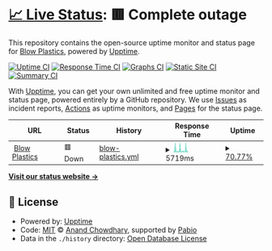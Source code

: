 # [📈 Live Status](https://status.blowplastics.com): <!--live status--> **🟥 Complete outage**

This repository contains the open-source uptime monitor and status page for [Blow Plastics](blowplastics.com), powered by [Upptime](https://github.com/upptime/upptime).

[![Uptime CI](https://github.com/blowplastics/bp-status/workflows/Uptime%20CI/badge.svg)](https://github.com/blowplastics/bp-status/actions?query=workflow%3A%22Uptime+CI%22)
[![Response Time CI](https://github.com/blowplastics/bp-status/workflows/Response%20Time%20CI/badge.svg)](https://github.com/blowplastics/bp-status/actions?query=workflow%3A%22Response+Time+CI%22)
[![Graphs CI](https://github.com/blowplastics/bp-status/workflows/Graphs%20CI/badge.svg)](https://github.com/blowplastics/bp-status/actions?query=workflow%3A%22Graphs+CI%22)
[![Static Site CI](https://github.com/blowplastics/bp-status/workflows/Static%20Site%20CI/badge.svg)](https://github.com/blowplastics/bp-status/actions?query=workflow%3A%22Static+Site+CI%22)
[![Summary CI](https://github.com/blowplastics/bp-status/workflows/Summary%20CI/badge.svg)](https://github.com/blowplastics/bp-status/actions?query=workflow%3A%22Summary+CI%22)

With [Upptime](https://upptime.js.org), you can get your own unlimited and free uptime monitor and status page, powered entirely by a GitHub repository. We use [Issues](https://github.com/blowplastics/bp-status/issues) as incident reports, [Actions](https://github.com/blowplastics/bp-status/actions) as uptime monitors, and [Pages](https://status.blowplastics.com) for the status page.

<!--start: status pages-->
<!-- This summary is generated by Upptime (https://github.com/upptime/upptime) -->
<!-- Do not edit this manually, your changes will be overwritten -->
<!-- prettier-ignore -->
| URL | Status | History | Response Time | Uptime |
| --- | ------ | ------- | ------------- | ------ |
| <img alt="" src="https://icons.duckduckgo.com/ip3/www.blowplastics.com.ico" height="13"> [Blow Plastics](https://www.blowplastics.com/) | 🟥 Down | [blow-plastics.yml](https://github.com/blowplastics/bp-status/commits/HEAD/history/blow-plastics.yml) | <details><summary><img alt="Response time graph" src="./graphs/blow-plastics/response-time-week.png" height="20"> 5719ms</summary><br><a href="https://status.blowplastics.com/history/blow-plastics"><img alt="Response time 6287" src="https://img.shields.io/endpoint?url=https%3A%2F%2Fraw.githubusercontent.com%2Fblowplastics%2Fbp-status%2FHEAD%2Fapi%2Fblow-plastics%2Fresponse-time.json"></a><br><a href="https://status.blowplastics.com/history/blow-plastics"><img alt="24-hour response time 1760" src="https://img.shields.io/endpoint?url=https%3A%2F%2Fraw.githubusercontent.com%2Fblowplastics%2Fbp-status%2FHEAD%2Fapi%2Fblow-plastics%2Fresponse-time-day.json"></a><br><a href="https://status.blowplastics.com/history/blow-plastics"><img alt="7-day response time 5719" src="https://img.shields.io/endpoint?url=https%3A%2F%2Fraw.githubusercontent.com%2Fblowplastics%2Fbp-status%2FHEAD%2Fapi%2Fblow-plastics%2Fresponse-time-week.json"></a><br><a href="https://status.blowplastics.com/history/blow-plastics"><img alt="30-day response time 6718" src="https://img.shields.io/endpoint?url=https%3A%2F%2Fraw.githubusercontent.com%2Fblowplastics%2Fbp-status%2FHEAD%2Fapi%2Fblow-plastics%2Fresponse-time-month.json"></a><br><a href="https://status.blowplastics.com/history/blow-plastics"><img alt="1-year response time 6287" src="https://img.shields.io/endpoint?url=https%3A%2F%2Fraw.githubusercontent.com%2Fblowplastics%2Fbp-status%2FHEAD%2Fapi%2Fblow-plastics%2Fresponse-time-year.json"></a></details> | <details><summary><a href="https://status.blowplastics.com/history/blow-plastics">70.77%</a></summary><a href="https://status.blowplastics.com/history/blow-plastics"><img alt="All-time uptime 81.41%" src="https://img.shields.io/endpoint?url=https%3A%2F%2Fraw.githubusercontent.com%2Fblowplastics%2Fbp-status%2FHEAD%2Fapi%2Fblow-plastics%2Fuptime.json"></a><br><a href="https://status.blowplastics.com/history/blow-plastics"><img alt="24-hour uptime 78.96%" src="https://img.shields.io/endpoint?url=https%3A%2F%2Fraw.githubusercontent.com%2Fblowplastics%2Fbp-status%2FHEAD%2Fapi%2Fblow-plastics%2Fuptime-day.json"></a><br><a href="https://status.blowplastics.com/history/blow-plastics"><img alt="7-day uptime 70.77%" src="https://img.shields.io/endpoint?url=https%3A%2F%2Fraw.githubusercontent.com%2Fblowplastics%2Fbp-status%2FHEAD%2Fapi%2Fblow-plastics%2Fuptime-week.json"></a><br><a href="https://status.blowplastics.com/history/blow-plastics"><img alt="30-day uptime 77.22%" src="https://img.shields.io/endpoint?url=https%3A%2F%2Fraw.githubusercontent.com%2Fblowplastics%2Fbp-status%2FHEAD%2Fapi%2Fblow-plastics%2Fuptime-month.json"></a><br><a href="https://status.blowplastics.com/history/blow-plastics"><img alt="1-year uptime 81.41%" src="https://img.shields.io/endpoint?url=https%3A%2F%2Fraw.githubusercontent.com%2Fblowplastics%2Fbp-status%2FHEAD%2Fapi%2Fblow-plastics%2Fuptime-year.json"></a></details>

<!--end: status pages-->

[**Visit our status website →**](https://status.blowplastics.com)

## 📄 License

- Powered by: [Upptime](https://github.com/upptime/upptime)
- Code: [MIT](./LICENSE) © [Anand Chowdhary](https://anandchowdhary.com), supported by [Pabio](https://pabio.com)
- Data in the `./history` directory: [Open Database License](https://opendatacommons.org/licenses/odbl/1-0/)
